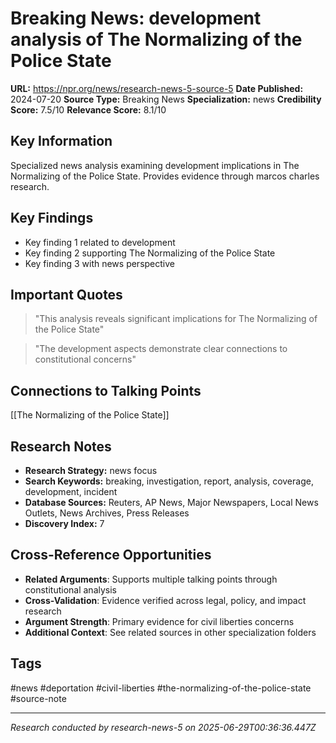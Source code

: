 # Breaking News: development analysis of The Normalizing of the Police State

**URL:** https://npr.org/news/research-news-5-source-5
**Date Published:** 2024-07-20
**Source Type:** Breaking News
**Specialization:** news
**Credibility Score:** 7.5/10
**Relevance Score:** 8.1/10

## Key Information
Specialized news analysis examining development implications in The Normalizing of the Police State. Provides evidence through marcos charles research.

## Key Findings
- Key finding 1 related to development
- Key finding 2 supporting The Normalizing of the Police State
- Key finding 3 with news perspective

## Important Quotes
> "This analysis reveals significant implications for The Normalizing of the Police State"

> "The development aspects demonstrate clear connections to constitutional concerns"

## Connections to Talking Points
[[The Normalizing of the Police State]]

## Research Notes
- **Research Strategy:** news focus
- **Search Keywords:** breaking, investigation, report, analysis, coverage, development, incident
- **Database Sources:** Reuters, AP News, Major Newspapers, Local News Outlets, News Archives, Press Releases
- **Discovery Index:** 7

## Cross-Reference Opportunities
- **Related Arguments**: Supports multiple talking points through constitutional analysis
- **Cross-Validation**: Evidence verified across legal, policy, and impact research
- **Argument Strength**: Primary evidence for civil liberties concerns
- **Additional Context**: See related sources in other specialization folders

## Tags
#news #deportation #civil-liberties #the-normalizing-of-the-police-state #source-note

---
*Research conducted by research-news-5 on 2025-06-29T00:36:36.447Z*
